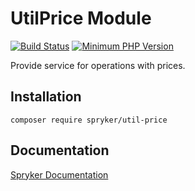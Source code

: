 # UtilPrice Module
[![Build Status](https://travis-ci.org/spryker/util-price.svg)](https://travis-ci.org/spryker/util-price)
[![Minimum PHP Version](https://img.shields.io/badge/php-%3E%3D%207.2-8892BF.svg)](https://php.net/)

Provide service for operations with prices.

## Installation

```
composer require spryker/util-price
```

## Documentation

[Spryker Documentation](https://academy.spryker.com/developing_with_spryker/module_guide/modules.html)
